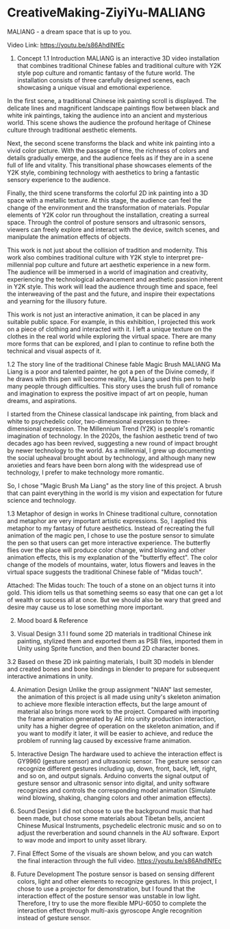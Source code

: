 # CreativeMaking-ZiyiYu-MALIANG
MALIANG - a dream space that is up to you.

Video Link: https://youtu.be/s86AhdlNfEc
 

1. Concept
1.1 Introduction
MALIANG is an interactive 3D video installation that combines traditional Chinese fables and traditional culture with Y2K style pop culture and romantic fantasy of the future world. The installation consists of three carefully designed scenes, each showcasing a unique visual and emotional experience.

In the first scene, a traditional Chinese ink painting scroll is displayed. The delicate lines and magnificent landscape paintings flow between black and white ink paintings, taking the audience into an ancient and mysterious world. This scene shows the audience the profound heritage of Chinese culture through traditional aesthetic elements.

Next, the second scene transforms the black and white ink painting into a vivid color picture. With the passage of time, the richness of colors and details gradually emerge, and the audience feels as if they are in a scene full of life and vitality. This transitional phase showcases elements of the Y2K style, combining technology with aesthetics to bring a fantastic sensory experience to the audience.

Finally, the third scene transforms the colorful 2D ink painting into a 3D space with a metallic texture. At this stage, the audience can feel the change of the environment and the transformation of materials. Popular elements of Y2K color run throughout the installation, creating a surreal space. Through the control of posture sensors and ultrasonic sensors, viewers can freely explore and interact with the device, switch scenes, and manipulate the animation effects of objects.

This work is not just about the collision of tradition and modernity. This work also combines traditional culture with Y2K style to interpret pre-millennial pop culture and future art aesthetic experience in a new form. The audience will be immersed in a world of imagination and creativity, experiencing the technological advancement and aesthetic passion inherent in Y2K style. This work will lead the audience through time and space, feel the interweaving of the past and the future, and inspire their expectations and yearning for the illusory future.

This work is not just an interactive animation, it can be placed in any suitable public space. For example, in this exhibition, I projected this work on a piece of clothing and interacted with it. I left a unique texture on the clothes in the real world while exploring the virtual space. There are many more forms that can be explored, and I plan to continue to refine both the technical and visual aspects of it.

1.2 The story line of the traditional Chinese fable Magic Brush MALIANG
Ma Liang is a poor and talented painter, he got a pen of the Divine comedy, if he draws with this pen will become reality, Ma Liang used this pen to help many people through difficulties. This story uses the brush full of romance and imagination to express the positive impact of art on people, human dreams, and aspirations.

I started from the Chinese classical landscape ink painting, from black and white to psychedelic color, two-dimensional expression to three-dimensional expression. The Millennium Trend (Y2K) is people's romantic imagination of technology. In the 2020s, the fashion aesthetic trend of two decades ago has been revived, suggesting a new round of impact brought by newer technology to the world. As a millennial, I grew up documenting the social upheaval brought about by technology, and although many new anxieties and fears have been born along with the widespread use of technology, I prefer to make technology more romantic.

So, I chose "Magic Brush Ma Liang" as the story line of this project. A brush that can paint everything in the world is my vision and expectation for future science and technology.

1.3 Metaphor of design in works
In Chinese traditional culture, connotation and metaphor are very important artistic expressions. So, I applied this metaphor to my fantasy of future aesthetics. Instead of recreating the full animation of the magic pen, I chose to use the posture sensor to simulate the pen so that users can get more interactive experience. The butterfly flies over the place will produce color change, wind blowing and other animation effects, this is my explanation of the "butterfly effect". The color change of the models of mountains, water, lotus flowers and leaves in the virtual space suggests the traditional Chinese fable of "Midas touch".

Attached:
The Midas touch: The touch of a stone on an object turns it into gold. This idiom tells us that something seems so easy that one can get a lot of wealth or success all at once. But we should also be wary that greed and desire may cause us to lose something more important.








2.	Mood board & Reference

 

   

3.	Visual Design
3.1	I found some 2D materials in traditional Chinese ink painting, stylized them and exported them as PSB files, imported them in Unity using Sprite function, and then bound 2D character bones.

3.2	Based on these 2D ink painting materials, I built 3D models in blender and created bones and bone bindings in blender to prepare for subsequent interactive animations in unity.

 
 


4.	Animation Design
Unlike the group assignment "NIAN" last semester, the animation of this project is all made using unity's skeleton animation to achieve more flexible interaction effects, but the large amount of material also brings more work to the project. Compared with importing the frame animation generated by AE into unity production interaction, unity has a higher degree of operation on the skeleton animation, and if you want to modify it later, it will be easier to achieve, and reduce the problem of running lag caused by excessive frame animation.
   
 













5.	Interactive Design
The hardware used to achieve the interaction effect is GY9960 (gesture sensor) and ultrasonic sensor. The gesture sensor can recognize different gestures including up, down, front, back, left, right, and so on, and output signals. Arduino converts the signal output of gesture sensor and ultrasonic sensor into digital, and unity software recognizes and controls the corresponding model animation (Simulate wind blowing, shaking, changing colors and other animation effects).

   


6.	Sound Design
I did not choose to use the background music that had been made, but chose some materials about Tibetan bells, ancient Chinese Musical Instruments, psychedelic electronic music and so on to adjust the reverberation and sound channels in the AU software. Export to wav mode and import to unity asset library.

   


7.	Final Effect
Some of the visuals are shown below, and you can watch the final interaction through the full video.
https://youtu.be/s86AhdlNfEc
8.	Future Development
The posture sensor is based on sensing different colors, light and other elements to recognize gestures. In this project, I chose to use a projector for demonstration, but I found that the interaction effect of the posture sensor was unstable in low light. Therefore, I try to use the more flexible MPU-6050 to complete the interaction effect through multi-axis gyroscope Angle recognition instead of gesture sensor.

 
 
